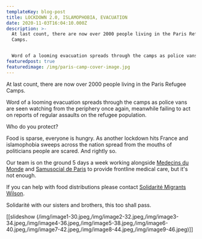```yaml
---
templateKey: blog-post
title: LOCKDOWN 2.0, ISLAMOPHOBIA, EVACUATION
date: 2020-11-03T16:04:10.000Z
description: >-
  At last count, there are now over 2000 people living in the Paris Refugee
  Camps.


  Word of a looming evacuation spreads through the camps as police vans are seen watching from the periphery once again, meanwhile failing to act on reports of regular assaults on the refugee population.
featuredpost: true
featuredimage: /img/paris-camp-cover-image.jpg
---
```

At last count, there are now over 2000 people living in the Paris Refugee Camps.

Word of a looming evacuation spreads through the camps as police vans are seen watching from the periphery once again, meanwhile failing to act on reports of regular assaults on the refugee population. 


Who do you protect?

Food is sparse, everyone is hungry. As another lockdown hits France and islamophobia sweeps across the nation spread from the mouths of politicians people are scared. And rightly so.

Our team is on the ground 5 days a week working alongside [Medecins du Monde](https://www.medecinsdumonde.org/) and [Samusocial de Paris](https://www.samusocial.paris/) to provide frontline medical care, but it's not enough.

If you can help with food distributions please contact [Solidarité Migrants Wilson](https://www.facebook.com/Solidarit%C3%A9-migrants-Wilson-598228360377940).

Solidarité with our sisters and brothers, this too shall pass.

[[slideshow (/img/image1-30.jpeg,/img/image2-32.jpeg,/img/image3-34.jpeg,/img/image4-36.jpeg,/img/image5-38.jpeg,/img/image6-40.jpeg,/img/image7-42.jpeg,/img/image8-44.jpeg,/img/image9-46.jpeg)]]